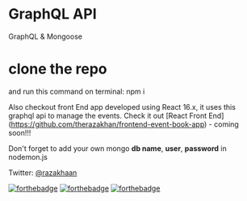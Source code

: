 # GraphQL API
GraphQL & Mongoose

# clone the repo 
  and run this command on terminal: npm i

Also checkout front End app developed using React 16.x, it uses this graphql api to manage the events.
Check it out [React Front End] (https://github.com/therazakhan/frontend-event-book-app) - coming soon!!!

Don't forget to add your own mongo <b>db name</b>, <b>user</b>, <b>password</b> in nodemon.js 


Twitter: [@razakhaan](https://twitter.com/razakhaan)<br/>

[![forthebadge](https://forthebadge.com/images/badges/built-by-hipsters.svg)](https://twitter.com/razakhaan) 
[![forthebadge](https://forthebadge.com/images/badges/built-with-love.svg)](https://twitter.com/razakhaan)
[![forthebadge](https://forthebadge.com/images/badges/built-with-swag.svg)](https://twitter.com/razakhaan)
